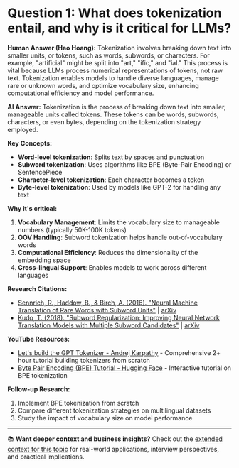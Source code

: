 # Question 1: What does tokenization entail, and why is it critical for LLMs?

**Human Answer (Hao Hoang):**
Tokenization involves breaking down text into smaller units, or tokens, such as words, subwords, or characters. For example, "artificial" might be split into "art," "ific," and "ial." This process is vital because LLMs process numerical representations of tokens, not raw text. Tokenization enables models to handle diverse languages, manage rare or unknown words, and optimize vocabulary size, enhancing computational efficiency and model performance.

**AI Answer:**
Tokenization is the process of breaking down text into smaller, manageable units called tokens. These tokens can be words, subwords, characters, or even bytes, depending on the tokenization strategy employed.

**Key Concepts:**
- **Word-level tokenization**: Splits text by spaces and punctuation
- **Subword tokenization**: Uses algorithms like BPE (Byte-Pair Encoding) or SentencePiece
- **Character-level tokenization**: Each character becomes a token
- **Byte-level tokenization**: Used by models like GPT-2 for handling any text

**Why it's critical:**
1. **Vocabulary Management**: Limits the vocabulary size to manageable numbers (typically 50K-100K tokens)
2. **OOV Handling**: Subword tokenization helps handle out-of-vocabulary words
3. **Computational Efficiency**: Reduces the dimensionality of the embedding space
4. **Cross-lingual Support**: Enables models to work across different languages

**Research Citations:**
- [Sennrich, R., Haddow, B., & Birch, A. (2016). "Neural Machine Translation of Rare Words with Subword Units"](https://aclanthology.org/P16-1162/) | [arXiv](https://arxiv.org/abs/1508.07909)
- [Kudo, T. (2018). "Subword Regularization: Improving Neural Network Translation Models with Multiple Subword Candidates"](https://aclanthology.org/P18-1007/) | [arXiv](https://arxiv.org/abs/1804.10959)

**YouTube Resources:**
- [Let's build the GPT Tokenizer - Andrej Karpathy](https://www.youtube.com/watch?v=zduSFxRajkE) - Comprehensive 2+ hour tutorial building tokenizers from scratch
- [Byte Pair Encoding (BPE) Tutorial - Hugging Face](https://huggingface.co/learn/llm-course/en/chapter6/5) - Interactive tutorial on BPE tokenization

**Follow-up Research:**
1. Implement BPE tokenization from scratch
2. Compare different tokenization strategies on multilingual datasets
3. Study the impact of vocabulary size on model performance

---

📚 **Want deeper context and business insights?** Check out the [extended context for this topic](content/01_tokenization_context.md) for real-world applications, interview perspectives, and practical implications.